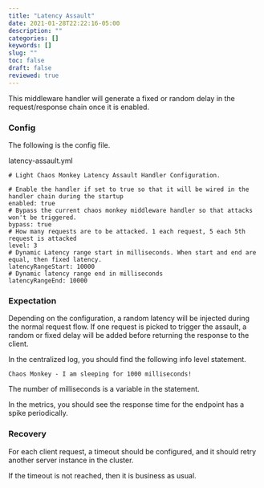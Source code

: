 ```yaml
---
title: "Latency Assault"
date: 2021-01-28T22:22:16-05:00
description: ""
categories: []
keywords: []
slug: ""
toc: false
draft: false
reviewed: true
---
```


This middleware handler will generate a fixed or random delay in the request/response chain once it is enabled.

### Config

The following is the config file. 

latency-assault.yml

```
# Light Chaos Monkey Latency Assault Handler Configuration.

# Enable the handler if set to true so that it will be wired in the handler chain during the startup
enabled: true
# Bypass the current chaos monkey middleware handler so that attacks won't be triggered.
bypass: true
# How many requests are to be attacked. 1 each request, 5 each 5th request is attacked
level: 3
# Dynamic Latency range start in milliseconds. When start and end are equal, then fixed latency.
latencyRangeStart: 10000
# Dynamic latency range end in milliseconds
latencyRangeEnd: 10000

```

### Expectation

Depending on the configuration, a random latency will be injected during the normal request flow. If one request is picked to trigger the assault, a random or fixed delay will be added before returning the response to the client.

In the centralized log, you should find the following info level statement.

```
Chaos Monkey - I am sleeping for 1000 milliseconds!
```

The number of milliseconds is a variable in the statement.


In the metrics, you should see the response time for the endpoint has a spike periodically.

### Recovery

For each client request, a timeout should be configured, and it should retry another server instance in the cluster. 

If the timeout is not reached, then it is business as usual. 
